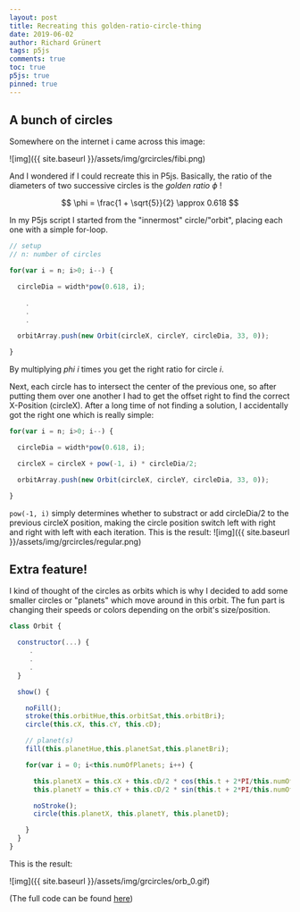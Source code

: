 ```yaml
---
layout: post
title: Recreating this golden-ratio-circle-thing
date: 2019-06-02
author: Richard Grünert
tags: p5js
comments: true
toc: true
p5js: true
pinned: true
---
```

## A bunch of circles
Somewhere on the internet i came across this image:

![img]({{ site.baseurl }}/assets/img/grcircles/fibi.png)

And I wondered if I could recreate this in P5js. 
Basically, the ratio of the diameters of two successive circles is the _golden ratio_ $\phi$ ! 

$$
\phi = \frac{1 + \sqrt{5}}{2} \approx 0.618
$$

In my P5js script I started from the "innermost" circle/"orbit", placing each one with a simple for-loop.
```javascript
// setup
// n: number of circles

for(var i = n; i>0; i--) {

  circleDia = width*pow(0.618, i);
    
    .
    .
    .

  orbitArray.push(new Orbit(circleX, circleY, circleDia, 33, 0));

}
```
By multiplying $phi$ $i$ times you get the right ratio for circle $i$.

Next, each circle has to intersect the center of the previous one, so after putting them over one another I had to get the offset right to find the correct X-Position (circleX). After a long time of not finding a solution, I accidentally got the right one which is really simple:


```javascript
for(var i = n; i>0; i--) {

  circleDia = width*pow(0.618, i);

  circleX = circleX + pow(-1, i) * circleDia/2;

  orbitArray.push(new Orbit(circleX, circleY, circleDia, 33, 0));

}
```

`pow(-1, i)` simply determines whether to substract or add circleDia/2 to the previous circleX position, making the circle position switch left with right and right with left with each iteration. This is the result:
![img]({{ site.baseurl }}/assets/img/grcircles/regular.png)


## Extra feature!
I kind of thought of the circles as orbits which is why I decided to add some smaller circles or "planets" which move around in this orbit. The fun part is changing their speeds or colors depending on the orbit's size/position.

```javascript
class Orbit {

  constructor(...) {
     .
     .
     .
  }

  show() {

    noFill();
    stroke(this.orbitHue,this.orbitSat,this.orbitBri);
    circle(this.cX, this.cY, this.cD);

    // planet(s)
    fill(this.planetHue,this.planetSat,this.planetBri);

    for(var i = 0; i<this.numOfPlanets; i++) {

      this.planetX = this.cX + this.cD/2 * cos(this.t + 2*PI/this.numOfPlanets*i);
      this.planetY = this.cY + this.cD/2 * sin(this.t + 2*PI/this.numOfPlanets*i);

      noStroke();
      circle(this.planetX, this.planetY, this.planetD);

    }
  }
}
```

This is the result:

![img]({{ site.baseurl }}/assets/img/grcircles/orb_0.gif)

(The full code can be found [here](https://github.com/latenighticecream/orbity))

